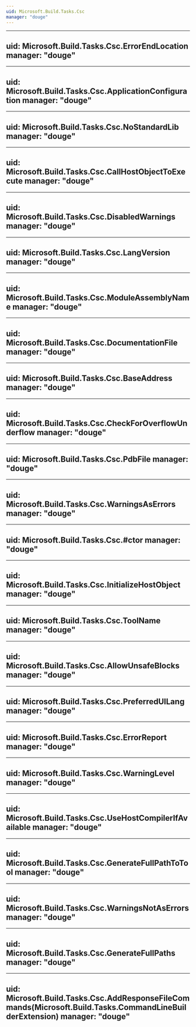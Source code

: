 ```yaml
---
uid: Microsoft.Build.Tasks.Csc
manager: "douge"
---
```


---
uid: Microsoft.Build.Tasks.Csc.ErrorEndLocation
manager: "douge"
---

---
uid: Microsoft.Build.Tasks.Csc.ApplicationConfiguration
manager: "douge"
---

---
uid: Microsoft.Build.Tasks.Csc.NoStandardLib
manager: "douge"
---

---
uid: Microsoft.Build.Tasks.Csc.CallHostObjectToExecute
manager: "douge"
---

---
uid: Microsoft.Build.Tasks.Csc.DisabledWarnings
manager: "douge"
---

---
uid: Microsoft.Build.Tasks.Csc.LangVersion
manager: "douge"
---

---
uid: Microsoft.Build.Tasks.Csc.ModuleAssemblyName
manager: "douge"
---

---
uid: Microsoft.Build.Tasks.Csc.DocumentationFile
manager: "douge"
---

---
uid: Microsoft.Build.Tasks.Csc.BaseAddress
manager: "douge"
---

---
uid: Microsoft.Build.Tasks.Csc.CheckForOverflowUnderflow
manager: "douge"
---

---
uid: Microsoft.Build.Tasks.Csc.PdbFile
manager: "douge"
---

---
uid: Microsoft.Build.Tasks.Csc.WarningsAsErrors
manager: "douge"
---

---
uid: Microsoft.Build.Tasks.Csc.#ctor
manager: "douge"
---

---
uid: Microsoft.Build.Tasks.Csc.InitializeHostObject
manager: "douge"
---

---
uid: Microsoft.Build.Tasks.Csc.ToolName
manager: "douge"
---

---
uid: Microsoft.Build.Tasks.Csc.AllowUnsafeBlocks
manager: "douge"
---

---
uid: Microsoft.Build.Tasks.Csc.PreferredUILang
manager: "douge"
---

---
uid: Microsoft.Build.Tasks.Csc.ErrorReport
manager: "douge"
---

---
uid: Microsoft.Build.Tasks.Csc.WarningLevel
manager: "douge"
---

---
uid: Microsoft.Build.Tasks.Csc.UseHostCompilerIfAvailable
manager: "douge"
---

---
uid: Microsoft.Build.Tasks.Csc.GenerateFullPathToTool
manager: "douge"
---

---
uid: Microsoft.Build.Tasks.Csc.WarningsNotAsErrors
manager: "douge"
---

---
uid: Microsoft.Build.Tasks.Csc.GenerateFullPaths
manager: "douge"
---

---
uid: Microsoft.Build.Tasks.Csc.AddResponseFileCommands(Microsoft.Build.Tasks.CommandLineBuilderExtension)
manager: "douge"
---
